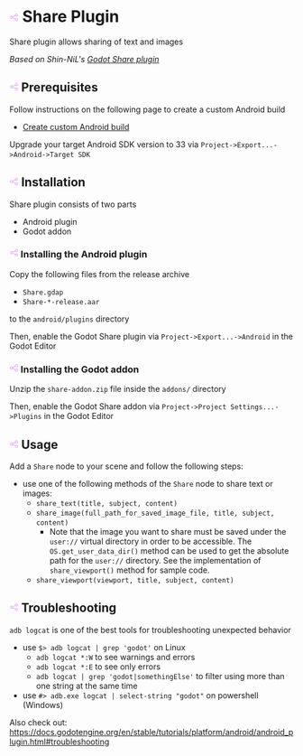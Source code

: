# ![](../godot-addons/share/icon.png?raw=true) Share Plugin

Share plugin allows sharing of text and images

_Based on Shin-NiL's [Godot Share plugin](https://github.com/Shin-NiL/Godot-Android-Share-Plugin)_

## ![](../godot-addons/share/icon.png?raw=true) Prerequisites
Follow instructions on the following page to create a custom Android build
- [Create custom Android build](https://docs.godotengine.org/en/stable/tutorials/export/android_custom_build.html)

Upgrade your target Android SDK version to 33 via `Project->Export...->Android->Target SDK`

## ![](../godot-addons/share/icon.png?raw=true) Installation
Share plugin consists of two parts
- Android plugin
- Godot addon

### ![](../godot-addons/share/icon.png?raw=true) Installing the Android plugin
Copy the following files from the release archive
- `Share.gdap`
- `Share-*-release.aar`

to the `android/plugins` directory

Then, enable the Godot Share plugin via `Project->Export...->Android` in the Godot Editor

### ![](../godot-addons/share/icon.png?raw=true) Installing the Godot addon
Unzip the `share-addon.zip` file inside the `addons/` directory

Then, enable the Godot Share addon via `Project->Project Settings...->Plugins` in the Godot Editor

## ![](../godot-addons/share/icon.png?raw=true) Usage
Add a `Share` node to your scene and follow the following steps:
- use one of the following methods of the `Share` node to share text or images:
    - `share_text(title, subject, content)`
    - `share_image(full_path_for_saved_image_file, title, subject, content)`
        - Note that the image you want to share must be saved under the `user://` virtual directory in order to be accessible. The `OS.get_user_data_dir()` method can be used to get the absolute path for the `user://` directory. See the implementation of `share_viewport()` method for sample code.
    - `share_viewport(viewport, title, subject, content)`

## ![](../godot-addons/share/icon.png?raw=true) Troubleshooting
`adb logcat` is one of the best tools for troubleshooting unexpected behavior
- use `$> adb logcat | grep 'godot'` on Linux
	- `adb logcat *:W` to see warnings and errors
	- `adb logcat *:E` to see only errors
	- `adb logcat | grep 'godot|somethingElse'` to filter using more than one string at the same time
- use `#> adb.exe logcat | select-string "godot"` on powershell (Windows)

Also check out:
https://docs.godotengine.org/en/stable/tutorials/platform/android/android_plugin.html#troubleshooting
